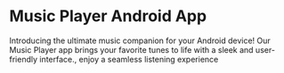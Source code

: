 # Music Player Android App
Introducing the ultimate music companion for your Android device! Our Music Player app brings your favorite tunes to life with a sleek and user-friendly interface.,  enjoy a seamless listening experience
